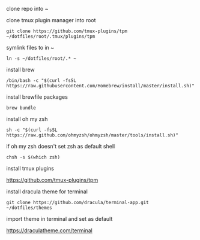 clone repo into ~

clone tmux plugin manager into root

`git clone https://github.com/tmux-plugins/tpm ~/dotfiles/root/.tmux/plugins/tpm`

symlink files to in ~

`ln -s ~/dotfiles/root/.* ~`

install brew

`/bin/bash -c "$(curl -fsSL https://raw.githubusercontent.com/Homebrew/install/master/install.sh)"`

install brewfile packages

`brew bundle`

install oh my zsh

`sh -c "$(curl -fsSL https://raw.github.com/ohmyzsh/ohmyzsh/master/tools/install.sh)"`

if oh my zsh doesn't set zsh as default shell

`chsh -s $(which zsh)`

install tmux plugins

https://github.com/tmux-plugins/tpm

install dracula theme for terminal

`git clone https://github.com/dracula/terminal-app.git ~/dotfiles/themes`

import theme in terminal and set as default

https://draculatheme.com/terminal
